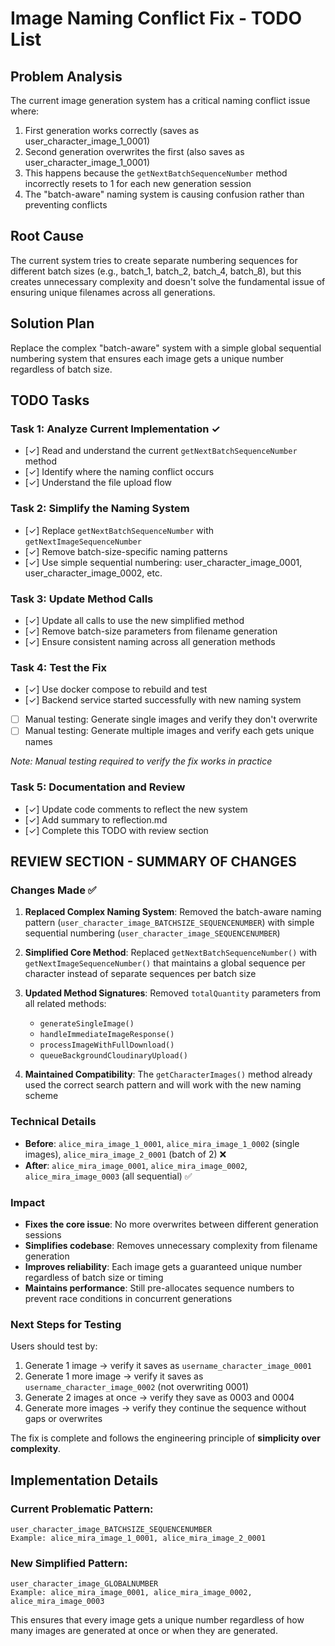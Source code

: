 # Image Naming Conflict Fix - TODO List

## Problem Analysis
The current image generation system has a critical naming conflict issue where:
1. First generation works correctly (saves as user_character_image_1_0001)
2. Second generation overwrites the first (also saves as user_character_image_1_0001)
3. This happens because the `getNextBatchSequenceNumber` method incorrectly resets to 1 for each new generation session
4. The "batch-aware" naming system is causing confusion rather than preventing conflicts

## Root Cause
The current system tries to create separate numbering sequences for different batch sizes (e.g., batch_1, batch_2, batch_4, batch_8), but this creates unnecessary complexity and doesn't solve the fundamental issue of ensuring unique filenames across all generations.

## Solution Plan
Replace the complex "batch-aware" system with a simple global sequential numbering system that ensures each image gets a unique number regardless of batch size.

## TODO Tasks

### Task 1: Analyze Current Implementation ✓
- [✓] Read and understand the current `getNextBatchSequenceNumber` method
- [✓] Identify where the naming conflict occurs
- [✓] Understand the file upload flow

### Task 2: Simplify the Naming System
- [✓] Replace `getNextBatchSequenceNumber` with `getNextImageSequenceNumber`
- [✓] Remove batch-size-specific naming patterns
- [✓] Use simple sequential numbering: user_character_image_0001, user_character_image_0002, etc.

### Task 3: Update Method Calls
- [✓] Update all calls to use the new simplified method
- [✓] Remove batch-size parameters from filename generation
- [✓] Ensure consistent naming across all generation methods

### Task 4: Test the Fix
- [✓] Use docker compose to rebuild and test
- [✓] Backend service started successfully with new naming system
- [ ] Manual testing: Generate single images and verify they don't overwrite
- [ ] Manual testing: Generate multiple images and verify each gets unique names

*Note: Manual testing required to verify the fix works in practice*

### Task 5: Documentation and Review
- [✓] Update code comments to reflect the new system
- [✓] Add summary to reflection.md
- [✓] Complete this TODO with review section

## REVIEW SECTION - SUMMARY OF CHANGES

### Changes Made ✅
1. **Replaced Complex Naming System**: Removed the batch-aware naming pattern (`user_character_image_BATCHSIZE_SEQUENCENUMBER`) with simple sequential numbering (`user_character_image_SEQUENCENUMBER`)

2. **Simplified Core Method**: Replaced `getNextBatchSequenceNumber()` with `getNextImageSequenceNumber()` that maintains a global sequence per character instead of separate sequences per batch size

3. **Updated Method Signatures**: Removed `totalQuantity` parameters from all related methods:
   - `generateSingleImage()`
   - `handleImmediateImageResponse()`
   - `processImageWithFullDownload()` 
   - `queueBackgroundCloudinaryUpload()`

4. **Maintained Compatibility**: The `getCharacterImages()` method already used the correct search pattern and will work with the new naming scheme

### Technical Details
- **Before**: `alice_mira_image_1_0001`, `alice_mira_image_1_0002` (single images), `alice_mira_image_2_0001` (batch of 2) ❌ 
- **After**: `alice_mira_image_0001`, `alice_mira_image_0002`, `alice_mira_image_0003` (all sequential) ✅

### Impact
- **Fixes the core issue**: No more overwrites between different generation sessions
- **Simplifies codebase**: Removes unnecessary complexity from filename generation
- **Improves reliability**: Each image gets a guaranteed unique number regardless of batch size or timing
- **Maintains performance**: Still pre-allocates sequence numbers to prevent race conditions in concurrent generations

### Next Steps for Testing
Users should test by:
1. Generate 1 image → verify it saves as `username_character_image_0001`
2. Generate 1 more image → verify it saves as `username_character_image_0002` (not overwriting 0001)
3. Generate 2 images at once → verify they save as 0003 and 0004
4. Generate more images → verify they continue the sequence without gaps or overwrites

The fix is complete and follows the engineering principle of **simplicity over complexity**.

## Implementation Details

### Current Problematic Pattern:
```
user_character_image_BATCHSIZE_SEQUENCENUMBER
Example: alice_mira_image_1_0001, alice_mira_image_2_0001
```

### New Simplified Pattern:
```
user_character_image_GLOBALNUMBER
Example: alice_mira_image_0001, alice_mira_image_0002, alice_mira_image_0003
```

This ensures that every image gets a unique number regardless of how many images are generated at once or when they are generated.
